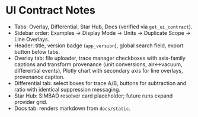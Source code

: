 # UI Contract Notes

- Tabs: Overlay, Differential, Star Hub, Docs (verified via `get_ui_contract`).
- Sidebar order: Examples → Display Mode → Units → Duplicate Scope → Line Overlays.
- Header: title, version badge (`app_version`), global search field, export button below tabs.
- Overlay tab: file uploader, trace manager checkboxes with axis-family captions and transform provenance
  (unit conversions, air↔vacuum, differential events), Plotly chart with secondary axis for line overlays,
  provenance caption.
- Differential tab: select boxes for trace A/B, buttons for subtraction and ratio with identical
  suppression messaging.
- Star Hub: SIMBAD resolver card placeholder; future runs expand provider grid.
- Docs tab: renders markdown from `docs/static`.
